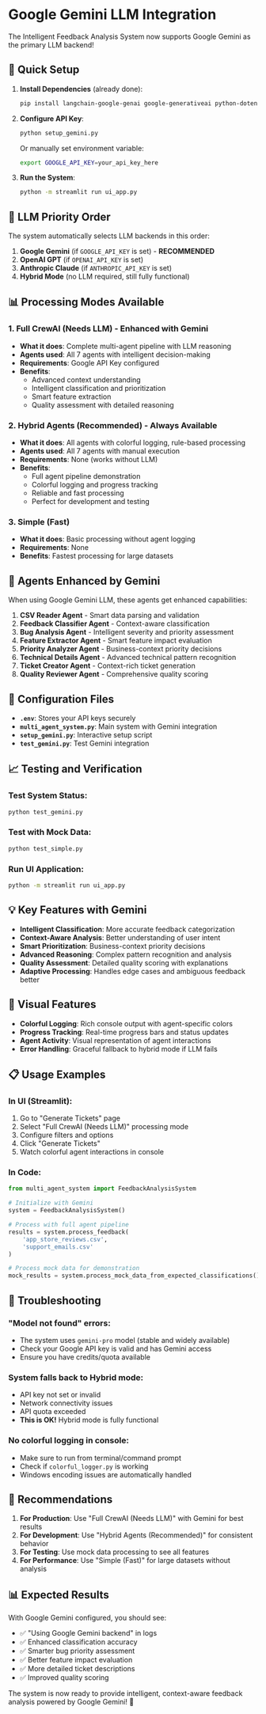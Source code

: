 # Google Gemini LLM Integration

The Intelligent Feedback Analysis System now supports Google Gemini as the primary LLM backend!

## 🚀 Quick Setup

1. **Install Dependencies** (already done):
   ```bash
   pip install langchain-google-genai google-generativeai python-dotenv
   ```

2. **Configure API Key**:
   ```bash
   python setup_gemini.py
   ```
   
   Or manually set environment variable:
   ```bash
   export GOOGLE_API_KEY=your_api_key_here
   ```

3. **Run the System**:
   ```bash
   python -m streamlit run ui_app.py
   ```

## 🎯 LLM Priority Order

The system automatically selects LLM backends in this order:

1. **Google Gemini** (if `GOOGLE_API_KEY` is set) - **RECOMMENDED**
2. **OpenAI GPT** (if `OPENAI_API_KEY` is set)
3. **Anthropic Claude** (if `ANTHROPIC_API_KEY` is set)
4. **Hybrid Mode** (no LLM required, still fully functional)

## 📊 Processing Modes Available

### 1. Full CrewAI (Needs LLM) - **Enhanced with Gemini**
- **What it does**: Complete multi-agent pipeline with LLM reasoning
- **Agents used**: All 7 agents with intelligent decision-making
- **Requirements**: Google API Key configured
- **Benefits**: 
  - Advanced context understanding
  - Intelligent classification and prioritization
  - Smart feature extraction
  - Quality assessment with detailed reasoning

### 2. Hybrid Agents (Recommended) - **Always Available**
- **What it does**: All agents with colorful logging, rule-based processing
- **Agents used**: All 7 agents with manual execution
- **Requirements**: None (works without LLM)
- **Benefits**:
  - Full agent pipeline demonstration
  - Colorful logging and progress tracking
  - Reliable and fast processing
  - Perfect for development and testing

### 3. Simple (Fast)
- **What it does**: Basic processing without agent logging
- **Requirements**: None
- **Benefits**: Fastest processing for large datasets

## 🤖 Agents Enhanced by Gemini

When using Google Gemini LLM, these agents get enhanced capabilities:

1. **CSV Reader Agent** - Smart data parsing and validation
2. **Feedback Classifier Agent** - Context-aware classification
3. **Bug Analysis Agent** - Intelligent severity and priority assessment
4. **Feature Extractor Agent** - Smart feature impact evaluation
5. **Priority Analyzer Agent** - Business-context priority decisions
6. **Technical Details Agent** - Advanced technical pattern recognition
7. **Ticket Creator Agent** - Context-rich ticket generation
8. **Quality Reviewer Agent** - Comprehensive quality scoring

## 🔧 Configuration Files

- **`.env`**: Stores your API keys securely
- **`multi_agent_system.py`**: Main system with Gemini integration
- **`setup_gemini.py`**: Interactive setup script
- **`test_gemini.py`**: Test Gemini integration

## 📈 Testing and Verification

### Test System Status:
```bash
python test_gemini.py
```

### Test with Mock Data:
```bash
python test_simple.py
```

### Run UI Application:
```bash
python -m streamlit run ui_app.py
```

## 💡 Key Features with Gemini

- **Intelligent Classification**: More accurate feedback categorization
- **Context-Aware Analysis**: Better understanding of user intent
- **Smart Prioritization**: Business-context priority decisions
- **Advanced Reasoning**: Complex pattern recognition and analysis
- **Quality Assessment**: Detailed quality scoring with explanations
- **Adaptive Processing**: Handles edge cases and ambiguous feedback better

## 🎨 Visual Features

- **Colorful Logging**: Rich console output with agent-specific colors
- **Progress Tracking**: Real-time progress bars and status updates
- **Agent Activity**: Visual representation of agent interactions
- **Error Handling**: Graceful fallback to hybrid mode if LLM fails

## 📋 Usage Examples

### In UI (Streamlit):
1. Go to "Generate Tickets" page
2. Select "Full CrewAI (Needs LLM)" processing mode
3. Configure filters and options
4. Click "Generate Tickets"
5. Watch colorful agent interactions in console

### In Code:
```python
from multi_agent_system import FeedbackAnalysisSystem

# Initialize with Gemini
system = FeedbackAnalysisSystem()

# Process with full agent pipeline
results = system.process_feedback(
    'app_store_reviews.csv',
    'support_emails.csv'
)

# Process mock data for demonstration
mock_results = system.process_mock_data_from_expected_classifications()
```

## 🚨 Troubleshooting

### "Model not found" errors:
- The system uses `gemini-pro` model (stable and widely available)
- Check your Google API key is valid and has Gemini access
- Ensure you have credits/quota available

### System falls back to Hybrid mode:
- API key not set or invalid
- Network connectivity issues
- API quota exceeded
- **This is OK!** Hybrid mode is fully functional

### No colorful logging in console:
- Make sure to run from terminal/command prompt
- Check if `colorful_logger.py` is working
- Windows encoding issues are automatically handled

## 🎯 Recommendations

1. **For Production**: Use "Full CrewAI (Needs LLM)" with Gemini for best results
2. **For Development**: Use "Hybrid Agents (Recommended)" for consistent behavior
3. **For Testing**: Use mock data processing to see all features
4. **For Performance**: Use "Simple (Fast)" for large datasets without analysis

## 📊 Expected Results

With Google Gemini configured, you should see:
- ✅ "Using Google Gemini backend" in logs
- ✅ Enhanced classification accuracy
- ✅ Smarter bug priority assessment
- ✅ Better feature impact evaluation
- ✅ More detailed ticket descriptions
- ✅ Improved quality scoring

The system is now ready to provide intelligent, context-aware feedback analysis powered by Google Gemini! 🚀